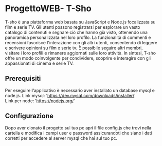 # ProgettoWEB- T-Sho

T-sho è una piattaforma web basata su JavaScript e Node.js focalizzata su film e serie TV. 
Gli utenti possono registrarsi per esplorare un vasto catalogo di contenuti e segnare ciò che hanno già visto, ottenendo una panoramica personalizzata nel loro profilo. La funzionalità di commenti e recensioni favorisce l'interazione con gli altri utenti, consentendo di leggere e scrivere opinioni su film e serie tv. 
È possibile seguire altri membri, visitare i loro profili e rimanere aggiornati sulle loro attività. In sintesi, T-sho offre un modo coinvolgente per condividere, scoprire e interagire con gli appassionati di cinema e serie TV.


## Prerequisiti
Per eseguire l'applicativo è necessario aver installato un database mysql e node.js. 
Link mysql: 'https://dev.mysql.com/downloads/installer/' <br>
Link per node: 'https://nodejs.org/'

## Configurazione

Dopo aver clonato il progetto sul tuo pc apri il file config.js che trovi nella cartella e modifica i campi user e password assicurandoti che siano i dati corretti per accedere al server mysql che hai sul tuo pc.
